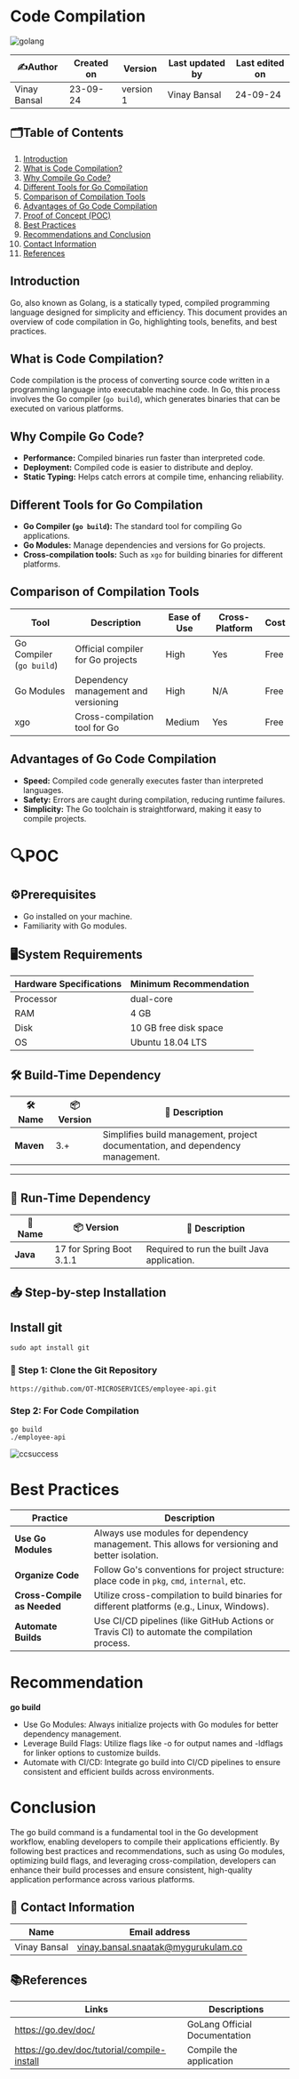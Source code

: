 # Code Compilation
![golang](https://github.com/user-attachments/assets/67dd5a3c-4561-44aa-99a5-a689b3d0d352)
  
  | ✍️Author        | Created on | Version | Last updated by | Last edited on |
  |-------------|---------|-------------|-------------|---------|
  | Vinay Bansal | 23-09-24 | version 1 | Vinay Bansal | 24-09-24 |


##  🗂️Table of Contents
1. [Introduction](#introduction)
2. [What is Code Compilation?](#what-is-code-compilation)
3. [Why Compile Go Code?](#why-compile-go-code)
4. [Different Tools for Go Compilation](#different-tools-for-go-compilation)
5. [Comparison of Compilation Tools](#comparison-of-compilation-tools)
6. [Advantages of Go Code Compilation](#advantages-of-go-code-compilation)
7. [Proof of Concept (POC)](#proof-of-concept-poc)
8. [Best Practices](#best-practices)
9. [Recommendations and Conclusion](#recommendations-and-conclusion)
10. [Contact Information](#contact-information)
11. [References](#references)

## Introduction
Go, also known as Golang, is a statically typed, compiled programming language designed for simplicity and efficiency. This document provides an overview of code compilation in Go, highlighting tools, benefits, and best practices.

## What is Code Compilation?
Code compilation is the process of converting source code written in a programming language into executable machine code. In Go, this process involves the Go compiler (`go build`), which generates binaries that can be executed on various platforms.

## Why Compile Go Code?
- **Performance:** Compiled binaries run faster than interpreted code.
- **Deployment:** Compiled code is easier to distribute and deploy.
- **Static Typing:** Helps catch errors at compile time, enhancing reliability.

## Different Tools for Go Compilation
- **Go Compiler (`go build`):** The standard tool for compiling Go applications.
- **Go Modules:** Manage dependencies and versions for Go projects.
- **Cross-compilation tools:** Such as `xgo` for building binaries for different platforms.

## Comparison of Compilation Tools
| Tool                | Description                                 | Ease of Use | Cross-Platform | Cost      |
|---------------------|---------------------------------------------|-------------|----------------|-----------|
| Go Compiler (`go build`) | Official compiler for Go projects        | High        | Yes            | Free      |
| Go Modules          | Dependency management and versioning       | High        | N/A            | Free      |
| xgo                 | Cross-compilation tool for Go              | Medium      | Yes            | Free      |

## Advantages of Go Code Compilation
- **Speed:** Compiled code generally executes faster than interpreted languages.
- **Safety:** Errors are caught during compilation, reducing runtime failures.
- **Simplicity:** The Go toolchain is straightforward, making it easy to compile projects.


#  🔍POC

## ⚙️Prerequisites

- Go installed on your machine.
- Familiarity with Go modules.

##  🖥️System Requirements
| Hardware Specifications | Minimum Recommendation  |
|--------------------------|------------------------|
| Processor                | dual-core              |
| RAM                      | 4 GB                    |
| Disk                     |10 GB free disk space                  |
| OS                       | Ubuntu 18.04 LTS         |


## 🛠️ Build-Time Dependency

| 🛠️ Name | 📦 Version | 📄 Description |
|---------|------------|----------------|
| **Maven** | 3.+      | Simplifies build management, project documentation, and dependency management. |

---

## 🚀 Run-Time Dependency

| 🚀 Name | 📦 Version | 📄 Description          |
|---------|------------|--------------------------|
| **Java** |  17 for Spring Boot 3.1.1        | Required to run the built Java application. |


## 📥 Step-by-step Installation

## Install git
```
sudo apt install git
```
### 📂 Step 1: Clone the Git Repository
```
https://github.com/OT-MICROSERVICES/employee-api.git
```

### Step 2: For Code Compilation
```
go build
./employee-api
```
![ccsuccess](https://github.com/user-attachments/assets/3089ecee-144a-4fc4-a54d-fec1eff6539f)



# Best Practices
| Practice                  | Description                                                                                      |
|--------------------------|--------------------------------------------------------------------------------------------------|
| **Use Go Modules**       | Always use modules for dependency management. This allows for versioning and better isolation.  |
| **Organize Code**        | Follow Go's conventions for project structure: place code in `pkg`, `cmd`, `internal`, etc.     |
| **Cross-Compile as Needed** | Utilize cross-compilation to build binaries for different platforms (e.g., Linux, Windows).     |
| **Automate Builds**      | Use CI/CD pipelines (like GitHub Actions or Travis CI) to automate the compilation process.     |

# Recommendation
**go build**
- Use Go Modules: Always initialize projects with Go modules for better dependency management.
- Leverage Build Flags: Utilize flags like -o for output names and -ldflags for linker options to customize builds.
- Automate with CI/CD: Integrate go build into CI/CD pipelines to ensure consistent and efficient builds across environments.

# Conclusion
The go build command is a fundamental tool in the Go development workflow, enabling developers to compile their applications efficiently. By following best practices and recommendations, such as using Go modules, optimizing build flags, and leveraging cross-compilation, developers can enhance their build processes and ensure consistent, high-quality application performance across various platforms.

##  📧 Contact Information
| Name | Email address|
|------|---------------------|
| Vinay Bansal | vinay.bansal.snaatak@mygurukulam.co |

## 📚References
| Links | Descriptions|
|------|---------------------|
|  https://go.dev/doc/ | GoLang Official Documentation |
| https://go.dev/doc/tutorial/compile-install| Compile the application |



